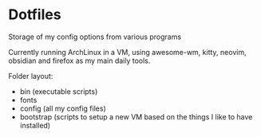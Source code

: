 # Dotfiles

Storage of my config options from various programs

Currently running ArchLinux in a VM, using awesome-wm, kitty, neovim, obsidian and firefox as my main daily tools.

Folder layout:
- bin (executable scripts)
- fonts
- config (all my config files)
- bootstrap (scripts to setup a new VM based on the things I like to have installed)

